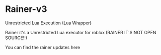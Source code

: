 # Rainer-v3
Unrestricted Lua Execution (Lua Wrapper)


Rainer it's a Unrestricted Lua executor for roblox (RAINER IT'S NOT OPEN SOURCE!!) 

You can find the rainer updates here
